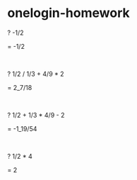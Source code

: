 # onelogin-homework

? -1/2

= -1/2

<p>&nbsp;</p>

? 1/2 / 1/3 + 4/9  * 2

= 2_7/18

<p>&nbsp;</p>

? 1/2 + 1/3 * 4/9  - 2

= -1_19/54 

<p>&nbsp;</p>

? 1/2 * 4

= 2